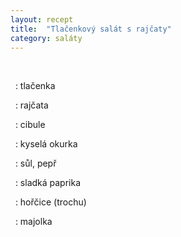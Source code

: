 ```yaml
---
layout: recept
title:  "Tlačenkový salát s rajčaty"
category: saláty
---
```


<br>

<div class="ingredience" markdown="1">

&nbsp;
: tlačenka

&nbsp;
: rajčata

&nbsp;
: cibule

&nbsp;
: kyselá okurka

&nbsp;
: sůl, pepř

&nbsp;
: sladká paprika

&nbsp;
: hořčice (trochu)

&nbsp;
: majolka

</div>
